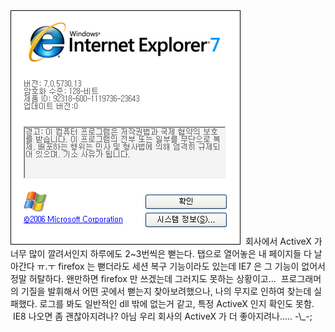 <img src="IE7.png" width="368" height="375" />
 회사에서 ActiveX 가 너무 많이 깔려서인지 하루에도 2~3번씩은 뻗는다. 탭으로 열어놓은 내 페이지들 다 날아간다 ㅠ.ㅜ firefox 는 뻗더라도 세션 복구 기능이라도 있는데 IE7 은 그 기능이 없어서 정말 허탈하다. 왠만하면 firefox 만 쓰겠는데 그러지도 못하는 상황이고...
 프로그래머의 기질을 발휘해서 어떤 곳에서 뻗는지 찾아보려했으나, 나의 무지로 인하여 찾는데 실패했다. 로그를 봐도 일반적인 dll 밖에 없는거 같고, 특정 ActiveX 인지 확인도 못함.
 IE8 나오면 좀 괜찮아지려나? 아님 우리 회사의 ActiveX 가 더 좋아지려나..... -\_-;

